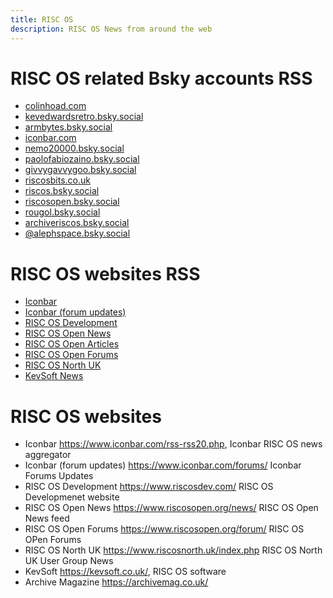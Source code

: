 ```yaml
---
title: RISC OS
description: RISC OS News from around the web
---
```


# RISC OS related Bsky accounts RSS

- [colinhoad.com](https://bsky.app/profile/did:plc:fspcx32r4ektlhvhf6e7goh2/rss "Colin Hoad on Bsky")
- [kevedwardsretro.bsky.social](https://bsky.app/profile/did:plc:io6owsze2yxsfsl2cd7znmik/rss "Kevin Edwards on Bsky")
- [armbytes.bsky.social](https://bsky.app/profile/did:plc:dwfxyvdv4do6nh2nxpeuhchh/rss "ARM Bytes on Bsky")
- [iconbar.com](https://bsky.app/profile/did:plc:gu36an7j4b2ck74blgn5eox6/rss "IconBar on Bsky")
- [nemo20000.bsky.social](https://bsky.app/profile/did:plc:iimd7g74rssohysfgvdvgkmn/rss "Nemo 2000 on Bsky")
- [paolofabiozaino.bsky.social](https://bsky.app/profile/did:plc:rkxyi6vbupvkgetuir5ljywn/rss "Paolo Fabio Zaino on Bsky")
- [givvygavvygoo.bsky.social](https://bsky.app/profile/did:plc:u6srdtx7nxcymlrozzxkj234/rss "Gavin Crawford on Bsky")
- [riscosbits.co.uk](https://bsky.app/profile/did:plc:la2htv4hkumsun6qyecwejli/rss "RISCOSBits on Bsky")
- [riscos.bsky.social](https://bsky.app/profile/did:plc:5ugs4tgjdxjxjvxhmdpza2fq/rss "RISC OS on Bsky")
- [riscosopen.bsky.social](https://bsky.app/profile/did:plc:e3k7odasqhsg6xfgfkvovpsb/rss "RISC OS Open on Bsky")
- [rougol.bsky.social](https://bsky.app/profile/did:plc:qc7wakonwzdm2lqkgax4zatd/rss "RISC OS London on Bsky")
- [archiveriscos.bsky.social](https://bsky.app/profile/did:plc:3nemd4ccpca5uxluat5znw4s/rss "Archive Magazine on Bsky")
- [@alephspace.bsky.social](https://bsky.app/profile/did:plc:6e6hyubsieooaqyrh4smwbm5/rss "Tom Pickering on Bsky")
    
# RISC OS websites RSS

- [Iconbar](https://www.iconbar.com/rss-rss20.php "Iconbar RISC OS news aggregator")
- [Iconbar (forum updates)](https://www.iconbar.com/forums/rss-rss20.php "Iconbar Forums Updates")
- [RISC OS Development](https://www.riscosdev.com/feed/ "RISC OS Developmenet website")
- [RISC OS Open News](https://www.riscosopen.org/news/xml/rss20/feed/feed.xml.rss20 "RISC OS Open News feed")
- [RISC OS Open Articles](https://www.riscosopen.org/news/xml/rss20/feed/feed.xml.rss20 "RISC OS Open Articles feed")
- [RISC OS Open Forums](https://www.riscosopen.org/forum/posts.rss "RISC OS OPen Forums")
- [RISC OS North UK](https://www.riscosnorth.uk/index.php/feed/ "RISC OS North UK User Group News")
- [KevSoft News](https://kevsoft.wordpress.com/feed/ "KevSoft News")

# RISC OS websites

- Iconbar <https://www.iconbar.com/rss-rss20.php>, Iconbar RISC OS news aggregator
- Iconbar (forum updates) <https://www.iconbar.com/forums/> Iconbar Forums Updates
- RISC OS Development <https://www.riscosdev.com/> RISC OS Developmenet website
- RISC OS Open News <https://www.riscosopen.org/news/> RISC OS Open News feed
- RISC OS Open Forums <https://www.riscosopen.org/forum/> RISC OS OPen Forums
- RISC OS North UK <https://www.riscosnorth.uk/index.php> RISC OS North UK User Group News
- KevSoft <https://kevsoft.co.uk/>, RISC OS software
- Archive Magazine <https://archivemag.co.uk/>
